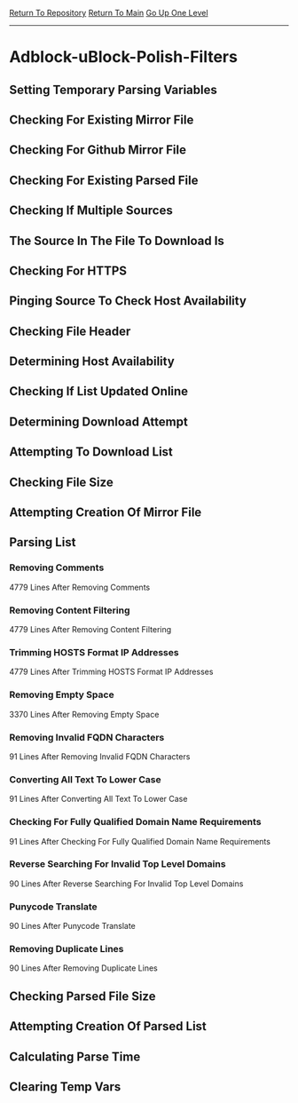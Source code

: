 [Return To Repository](https://github.com/deathbybandaid/piholeparser/)
[Return To Main](https://github.com/deathbybandaid/piholeparser/blob/master/RecentRunLogs/Mainlog.md)
[Go Up One Level](https://github.com/deathbybandaid/piholeparser/blob/master/RecentRunLogs/TopLevelScripts/30-Processing-External-Blacklists.md)
____________________________________
# Adblock-uBlock-Polish-Filters
## Setting Temporary Parsing Variables
## Checking For Existing Mirror File
## Checking For Github Mirror File
## Checking For Existing Parsed File
## Checking If Multiple Sources
## The Source In The File To Download Is
## Checking For HTTPS
## Pinging Source To Check Host Availability
## Checking File Header
## Determining Host Availability
## Checking If List Updated Online
## Determining Download Attempt
## Attempting To Download List
## Checking File Size
## Attempting Creation Of Mirror File
## Parsing List
### Removing Comments
4779 Lines After Removing Comments
### Removing Content Filtering
4779 Lines After Removing Content Filtering
### Trimming HOSTS Format IP Addresses
4779 Lines After Trimming HOSTS Format IP Addresses
### Removing Empty Space
3370 Lines After Removing Empty Space
### Removing Invalid FQDN Characters
91 Lines After Removing Invalid FQDN Characters
### Converting All Text To Lower Case
91 Lines After Converting All Text To Lower Case
### Checking For Fully Qualified Domain Name Requirements
91 Lines After Checking For Fully Qualified Domain Name Requirements
### Reverse Searching For Invalid Top Level Domains
90 Lines After Reverse Searching For Invalid Top Level Domains
### Punycode Translate
90 Lines After Punycode Translate
### Removing Duplicate Lines
90 Lines After Removing Duplicate Lines
## Checking Parsed File Size
## Attempting Creation Of Parsed List
## Calculating Parse Time
## Clearing Temp Vars
